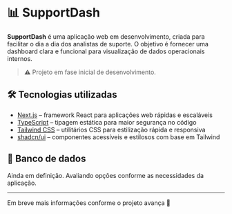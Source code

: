 # 📊 SupportDash

**SupportDash** é uma aplicação web em desenvolvimento, criada para facilitar o dia a dia dos analistas de suporte. O objetivo é fornecer uma dashboard clara e funcional para visualização de dados operacionais internos.

> ⚠️ Projeto em fase inicial de desenvolvimento.

## 🛠️ Tecnologias utilizadas

- [Next.js](https://nextjs.org) – framework React para aplicações web rápidas e escaláveis
- [TypeScript](https://www.typescriptlang.org) – tipagem estática para maior segurança no código
- [Tailwind CSS](https://tailwindcss.com) – utilitários CSS para estilização rápida e responsiva
- [shadcn/ui](https://ui.shadcn.com) – componentes acessíveis e estilosos com base em Tailwind

## 🔧 Banco de dados

Ainda em definição. Avaliando opções conforme as necessidades da aplicação.

---

Em breve mais informações conforme o projeto avança 🚧
